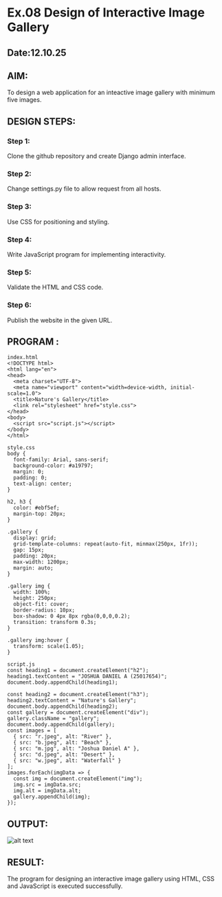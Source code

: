 # Ex.08 Design of Interactive Image Gallery
## Date:12.10.25

## AIM:
To design a web application for an inteactive image gallery with minimum five images.

## DESIGN STEPS:

### Step 1:
Clone the github repository and create Django admin interface.

### Step 2:
Change settings.py file to allow request from all hosts.

### Step 3:
Use CSS for positioning and styling.

### Step 4:
Write JavaScript program for implementing interactivity.

### Step 5:
Validate the HTML and CSS code.

### Step 6:
Publish the website in the given URL.

## PROGRAM :
```
index.html
<!DOCTYPE html>
<html lang="en">
<head>
  <meta charset="UTF-8">
  <meta name="viewport" content="width=device-width, initial-scale=1.0">
  <title>Nature's Gallery</title>
  <link rel="stylesheet" href="style.css">
</head>
<body>
  <script src="script.js"></script>
</body>
</html>

style.css
body {
  font-family: Arial, sans-serif;
  background-color: #a19797;
  margin: 0;
  padding: 0;
  text-align: center;
}

h2, h3 {
  color: #ebf5ef;
  margin-top: 20px;
}

.gallery {
  display: grid;
  grid-template-columns: repeat(auto-fit, minmax(250px, 1fr));
  gap: 15px;
  padding: 20px;
  max-width: 1200px;
  margin: auto;
}

.gallery img {
  width: 100%;
  height: 250px;
  object-fit: cover;
  border-radius: 10px;
  box-shadow: 0 4px 8px rgba(0,0,0,0.2);
  transition: transform 0.3s;
}

.gallery img:hover {
  transform: scale(1.05);
}

script.js
const heading1 = document.createElement("h2");
heading1.textContent = "JOSHUA DANIEL A (25017654)";
document.body.appendChild(heading1);

const heading2 = document.createElement("h3");
heading2.textContent = "Nature's Gallery";
document.body.appendChild(heading2);
const gallery = document.createElement("div");
gallery.className = "gallery";
document.body.appendChild(gallery);
const images = [
  { src: "r.jpeg", alt: "River" },
  { src: "b.jpeg", alt: "Beach" },
  { src: "m.jpg", alt: "Joshua Daniel A" },
  { src: "d.jpeg", alt: "Desert" },
  { src: "w.jpeg", alt: "Waterfall" }
];
images.forEach(imgData => {
  const img = document.createElement("img");
  img.src = imgData.src;
  img.alt = imgData.alt;
  gallery.appendChild(img);
});
```

## OUTPUT:
![alt text](<Screenshot (84).png>)
## RESULT:
The program for designing an interactive image gallery using HTML, CSS and JavaScript is executed successfully.
